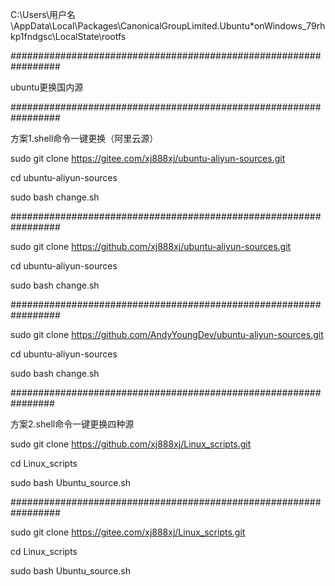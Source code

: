 
C:\Users\用户名\AppData\Local\Packages\CanonicalGroupLimited.Ubuntu*onWindows_79rhkp1fndgsc\LocalState\rootfs

#################################################################

ubuntu更换国内源

#################################################################

方案1.shell命令一键更换（阿里云源）

sudo git clone https://gitee.com/xj888xj/ubuntu-aliyun-sources.git

cd ubuntu-aliyun-sources

sudo bash change.sh

#################################################################

sudo git clone https://github.com/xj888xj/ubuntu-aliyun-sources.git

cd ubuntu-aliyun-sources

sudo bash change.sh

#################################################################

sudo git clone https://github.com/AndyYoungDev/ubuntu-aliyun-sources.git

cd ubuntu-aliyun-sources

sudo bash change.sh

################################################################

方案2.shell命令一键更换四种源

sudo git clone https://github.com/xj888xj/Linux_scripts.git

cd Linux_scripts

sudo bash Ubuntu_source.sh

#################################################################

sudo git clone https://gitee.com/xj888xj/Linux_scripts.git

cd Linux_scripts

sudo bash Ubuntu_source.sh



